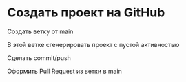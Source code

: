 # Создать проект на GitHub

Создать ветку от main

В этой ветке сгенерировать проект с пустой активностью

Сделать commit/push 

Оформить Pull Request из ветки в main